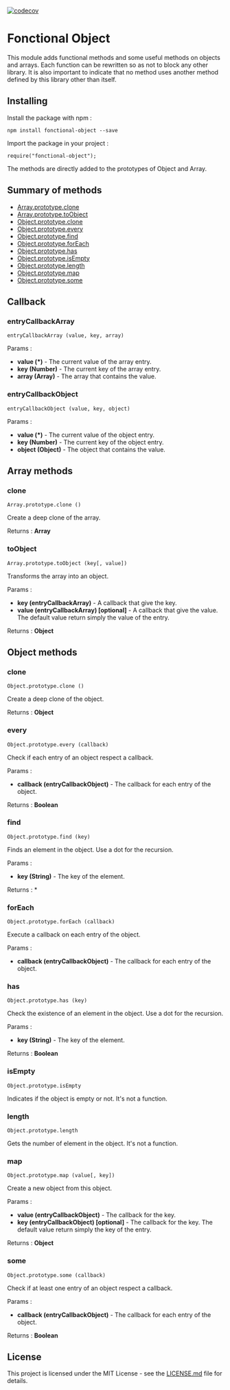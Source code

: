 [![codecov](https://codecov.io/gh/mcauz/fonctional-object/branch/master/graph/badge.svg)](https://codecov.io/gh/mcauz/fonctional-object)

# Fonctional Object

This module adds functional methods and some useful methods on objects and arrays.
Each function can be rewritten so as not to block any other library.
It is also important to indicate that no method uses another method defined by this library other than itself.

## Installing

Install the package with npm :

    npm install fonctional-object --save

Import the package in your project :

    require("fonctional-object");

The methods are directly added to the prototypes of Object and Array.

## Summary of methods

- [Array.prototype.clone](#clone)
- [Array.prototype.toObject](#toObject)
- [Object.prototype.clone](#clone)
- [Object.prototype.every](#every)
- [Object.prototype.find](#find)
- [Object.prototype.forEach](#forEach)
- [Object.prototype.has](#has)
- [Object.prototype.isEmpty](#isEmpty)
- [Object.prototype.length](#length)
- [Object.prototype.map](#map)
- [Object.prototype.some](#some)

## Callback

### entryCallbackArray

    entryCallbackArray (value, key, array)

Params :

- **value (*)** - The current value of the array entry.
- **key (Number)** - The current key of the array entry.
- **array (Array)** - The array that contains the value.

### entryCallbackObject

    entryCallbackObject (value, key, object)

Params :

- **value (*)** - The current value of the object entry.
- **key (Number)** - The current key of the object entry.
- **object (Object)** - The object that contains the value.

## Array methods

### clone

    Array.prototype.clone ()

Create a deep clone of the array.

Returns : **Array**

### toObject

    Array.prototype.toObject (key[, value])

Transforms the array into an object.

Params :

- **key (entryCallbackArray)** - A callback that give the key.
- **value (entryCallbackArray) [optional]** - A callback that give the value. The default value return simply the value of the entry.

Returns : **Object**

## Object methods

### clone

    Object.prototype.clone ()

Create a deep clone of the object.

Returns : **Object**

### every

    Object.prototype.every (callback)

Check if each entry of an object respect a callback.

Params :

- **callback (entryCallbackObject)** - The callback for each entry of the object.

Returns : **Boolean**

### find

    Object.prototype.find (key)

Finds an element in the object. Use a dot for the recursion.

Params :

- **key (String)** - The key of the element.

Returns : *

### forEach

    Object.prototype.forEach (callback)

Execute a callback on each entry of the object.

Params :

- **callback (entryCallbackObject)** - The callback for each entry of the object.

### has

    Object.prototype.has (key)

Check the existence of an element in the object. Use a dot for the recursion.

Params :

- **key (String)** - The key of the element.

Returns : **Boolean**

### isEmpty

    Object.prototype.isEmpty

Indicates if the object is empty or not. It's not a function.

### length

    Object.prototype.length

Gets the number of element in the object. It's not a function.

### map

    Object.prototype.map (value[, key])

Create a new object from this object.

Params :

- **value (entryCallbackObject)** - The callback for the key.
- **key (entryCallbackObject) [optional]** - The callback for the key. The default value return simply the key of the entry.

Returns : **Object**

### some

    Object.prototype.some (callback)

Check if at least one entry of an object respect a callback.

Params :

- **callback (entryCallbackObject)** - The callback for each entry of the object.

Returns : **Boolean**

## License

This project is licensed under the MIT License - see the [LICENSE.md](./LICENSE.md) file for details.